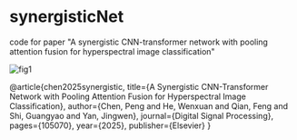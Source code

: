 # synergisticNet
code for paper "A synergistic CNN-transformer network with pooling attention fusion for hyperspectral image classification"


![fig1](https://github.com/user-attachments/assets/6583a7ba-db8f-4478-bf93-8c01a9718af5)

@article{chen2025synergistic,
  title={A Synergistic CNN-Transformer Network with Pooling Attention Fusion for Hyperspectral Image Classification},
  author={Chen, Peng and He, Wenxuan and Qian, Feng and Shi, Guangyao and Yan, Jingwen},
  journal={Digital Signal Processing},
  pages={105070},
  year={2025},
  publisher={Elsevier}
}
